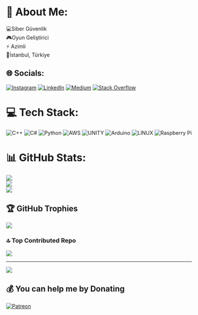 # 💫 About Me:
💻Siber Güvenlik<br>🎮Oyun Geliştirici<br>⚡ Azimli<br>📍İstanbul, Türkiye


## 🌐 Socials:
[![Instagram](https://img.shields.io/badge/Instagram-%23E4405F.svg?logo=Instagram&logoColor=white)](https://instagram.com/4bdl1h.d1) [![LinkedIn](https://img.shields.io/badge/LinkedIn-%230077B5.svg?logo=linkedin&logoColor=white)](https://linkedin.com/in/abdullah-dol-6327101b8) [![Medium](https://img.shields.io/badge/Medium-12100E?logo=medium&logoColor=white)](https://medium.com/@abdullahdol4) [![Stack Overflow](https://img.shields.io/badge/-Stackoverflow-FE7A16?logo=stack-overflow&logoColor=white)](https://stackoverflow.com/users/user:21205368) 

# 💻 Tech Stack:
![C++](https://img.shields.io/badge/c++-%2300599C.svg?style=for-the-badge&logo=c%2B%2B&logoColor=white) ![C#](https://img.shields.io/badge/c%23-%23239120.svg?style=for-the-badge&logo=c-sharp&logoColor=white) ![Python](https://img.shields.io/badge/python-3670A0?style=for-the-badge&logo=python&logoColor=ffdd54) ![AWS](https://img.shields.io/badge/AWS-%23FF9900.svg?style=for-the-badge&logo=amazon-aws&logoColor=white) ![UNITY](https://img.shields.io/badge/Unity-%2320232a.svg?style=for-the-badge&logo=unity&logoColor=white) ![Arduino](https://img.shields.io/badge/-Arduino-00979D?style=for-the-badge&logo=Arduino&logoColor=white) ![LINUX](https://img.shields.io/badge/Linux-FCC624?style=for-the-badge&logo=linux&logoColor=black) ![Raspberry Pi](https://img.shields.io/badge/-RaspberryPi-C51A4A?style=for-the-badge&logo=Raspberry-Pi)
# 📊 GitHub Stats:
![](https://github-readme-stats.vercel.app/api?username=Abdullah-Dol&theme=blueberry&hide_border=false&include_all_commits=true&count_private=true)<br/>
![](https://github-readme-streak-stats.herokuapp.com/?user=Abdullah-Dol&theme=blueberry&hide_border=false)<br/>
![](https://github-readme-stats.vercel.app/api/top-langs/?username=Abdullah-Dol&theme=blueberry&hide_border=false&include_all_commits=true&count_private=true&layout=compact)

## 🏆 GitHub Trophies
![](https://github-profile-trophy.vercel.app/?username=Abdullah-Dol&theme=darkhub&no-frame=false&no-bg=false&margin-w=4)

### 🔝 Top Contributed Repo
![](https://github-contributor-stats.vercel.app/api?username=Abdullah-Dol&limit=5&theme=nord&combine_all_yearly_contributions=true)

---
[![](https://visitcount.itsvg.in/api?id=Abdullah-Dol&icon=9&color=0)](https://visitcount.itsvg.in)

  ## 💰 You can help me by Donating
  [![Patreon](https://img.shields.io/badge/Patreon-F96854?style=for-the-badge&logo=patreon&logoColor=white)](https://patreon.com/abdullahdol)
